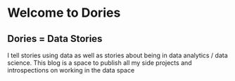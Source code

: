 # Welcome to Dories

## Dories = Data Stories

I tell stories using data as well as stories about being in data analytics / data science. This blog is a space to publish all my side projects and introspections on working in the data space
